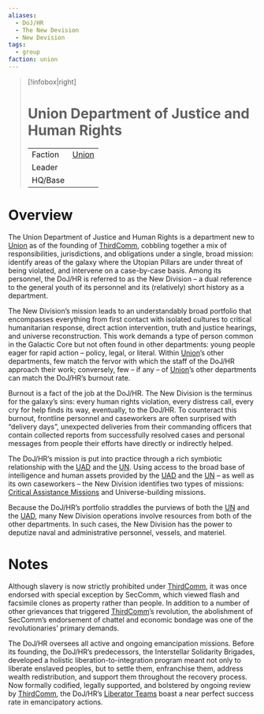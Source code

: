 ```yaml
---
aliases:
  - DoJ/HR
  - The New Devision
  - New Devision
tags:
  - group
faction: union
---
```

> [!infobox|right] 
> # Union Department of Justice and Human Rights
> | | |
> | ---- | ---- |
> | Faction | [Union](Union.md) |
> | Leader |  |
> | HQ/Base | | 


# Overview
The Union Department of Justice and Human Rights is a department new to [Union](Union.md) as of the founding of [ThirdComm](Third%20Committee.md), cobbling together a mix of responsibilities, jurisdictions, and obligations under a single, broad mission: identify areas of the galaxy where the Utopian Pillars are under threat of being violated, and intervene on a case-by-case basis. Among its personnel, the DoJ/HR is referred to as the New Division – a dual reference to the general youth of its personnel and its (relatively) short history as a department.

The New Division’s mission leads to an understandably broad portfolio that encompasses everything from first contact with isolated cultures to critical humanitarian response, direct action intervention, truth and justice hearings, and universe reconstruction. This work demands a type of person common in the Galactic Core but not often found in other departments: young people eager for rapid action – policy, legal, or literal. Within [Union](Union.md)’s other departments, few match the fervor with which the staff of the DoJ/HR approach their work; conversely, few – if any – of [Union](Union.md)’s other departments can match the DoJ/HR’s burnout rate.

Burnout is a fact of the job at the DoJ/HR. The New Division is the terminus for the galaxy’s sins: every human rights violation, every distress call, every cry for help finds its way, eventually, to the DoJ/HR. To counteract this burnout, frontline personnel and caseworkers are often surprised with “delivery days”, unexpected deliveries from their commanding officers that contain collected reports from successfully resolved cases and personal messages from people their efforts have directly or indirectly helped.

The DoJ/HR’s mission is put into practice through a rich symbiotic relationship with the [UAD](Union%20Administrative%20Department.md) and the [UN](Union%20Naval%20Department.md). Using access to the broad base of intelligence and human assets provided by the [UAD](Union%20Administrative%20Department.md) and the [UN](Union%20Naval%20Department.md) – as well as its own caseworkers – the New Division identifies two types of missions: [Critical Assistance Missions](Critical%20Assistance%20Missions.md) and Universe-building missions.

Because the DoJ/HR’s portfolio straddles the purviews of both the [UN](Union%20Naval%20Department.md) and the [UAD](Union%20Administrative%20Department.md), many New Division operations involve resources from both of the other departments. In such cases, the New Division has the power to deputize naval and administrative personnel, vessels, and materiel.

# Notes
Although slavery is now strictly prohibited under [ThirdComm](Third%20Committee.md), it was once endorsed with special exception by SecComm, which viewed flash and facsimile clones as property rather than people. In addition to a number of other grievances that triggered [ThirdComm](Third%20Committee.md)’s revolution, the abolishment of SecComm’s endorsement of chattel and economic bondage was one of the revolutionaries’ primary demands.

The DoJ/HR oversees all active and ongoing emancipation missions. Before its founding, the DoJ/HR’s predecessors, the Interstellar Solidarity Brigades, developed a holistic liberation-to-integration program meant not only to liberate enslaved peoples, but to settle them, enfranchise them, address wealth redistribution, and support them throughout the recovery process. Now formally codified, legally supported, and bolstered by ongoing review by [ThirdComm](Third%20Committee.md), the DoJ/HR’s [Liberator Teams](Liberator%20Teams.md) boast a near perfect success rate in emancipatory actions.